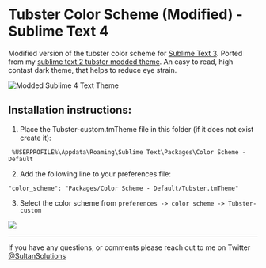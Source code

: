 # Tubster Color Scheme (Modified) - Sublime Text 4


Modified version of the tubster color scheme for <a href="https://www.sublimetext.com/">Sublime Text 3</a>. Ported from my <a href="https://github.com/samersultan/sublime-text-2-color-scheme">sublime text 2 tubster modded theme</a>. An easy to read, high contast dark theme, that helps to reduce eye strain. 

![Modded Sublime 4 Text Theme](http://i.imgur.com/282AyRpl.jpg)


## Installation instructions:

1) Place the Tubster-custom.tmTheme file in this folder (if it does not exist create it): 

`
%USERPROFILE%\Appdata\Roaming\Sublime Text\Packages\Color Scheme - Default`




2) Add the following line to your preferences file: 


`"color_scheme": "Packages/Color Scheme - Default/Tubster.tmTheme"`


3) Select the color scheme from 
`
preferences -> color scheme -> Tubster-custom `

![](http://i.imgur.com/OxRkqGVl.jpg)

----

If you have any questions, or comments please reach out to me on Twitter <a href="https://twitter.com/sultansolutions"> @SultanSolutions </a> 




